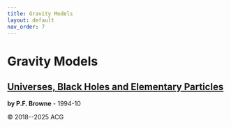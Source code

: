 ```yaml
---
title: Gravity Models
layout: default
nav_order: 7
---
```


# Gravity Models


## [Universes, Black Holes and Elementary Particles](./1994browne_self-gravitational-energy.pdf)
**by P.F. Browne** - 1994-10

© 2018--2025 ACG